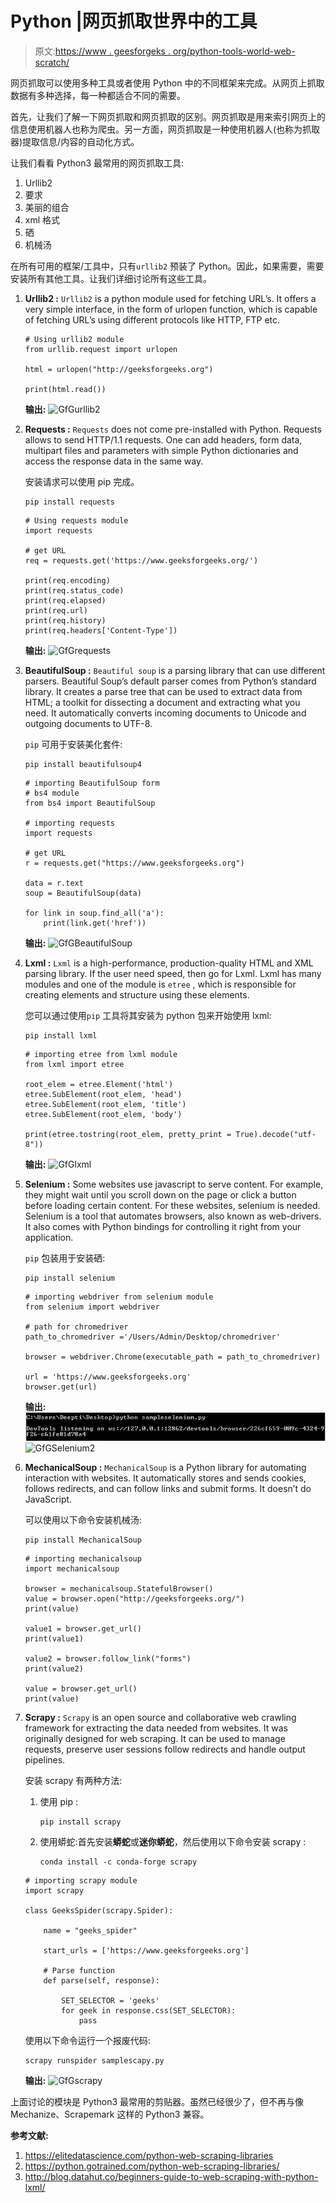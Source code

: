 # Python |网页抓取世界中的工具

> 原文:[https://www . geesforgeks . org/python-tools-world-web-scratch/](https://www.geeksforgeeks.org/python-tools-world-web-scraping/)

网页抓取可以使用多种工具或者使用 Python 中的不同框架来完成。从网页上抓取数据有多种选择，每一种都适合不同的需要。

首先，让我们了解一下网页抓取和网页抓取的区别。网页抓取是用来索引网页上的信息使用机器人也称为爬虫。另一方面，网页抓取是一种使用机器人(也称为抓取器)提取信息/内容的自动化方式。

让我们看看 Python3 最常用的网页抓取工具:

1.  Urllib2
2.  要求
3.  美丽的组合
4.  xml 格式
5.  硒
6.  机械汤

在所有可用的框架/工具中，只有`urllib2` 预装了 Python。因此，如果需要，需要安装所有其他工具。让我们详细讨论所有这些工具。

1.  **Urllib2 :** `Urllib2` is a python module used for fetching URL’s. It offers a very simple interface, in the form of urlopen function, which is capable of fetching URL’s using different protocols like HTTP, FTP etc.

    ```
    # Using urllib2 module
    from urllib.request import urlopen

    html = urlopen("http://geeksforgeeks.org")

    print(html.read())
    ```

    **输出:**
    ![GfGurllib2](img/94ad2e577603ed6002ae57cdca724f31.png)

2.  **Requests :** `Requests` does not come pre-installed with Python. Requests allows to send HTTP/1.1 requests. One can add headers, form data, multipart files and parameters with simple Python dictionaries and access the response data in the same way.

    安装请求可以使用 pip 完成。

    ```
    pip install requests
    ```

    ```
    # Using requests module
    import requests

    # get URL
    req = requests.get('https://www.geeksforgeeks.org/')

    print(req.encoding)     
    print(req.status_code) 
    print(req.elapsed)     
    print(req.url)         
    print(req.history)     
    print(req.headers['Content-Type'])
    ```

    **输出:**
    ![GfGrequests](img/a7def4d2f2d9174e1506d00e391d3ec3.png)

3.  **BeautifulSoup :** `Beautiful soup` is a parsing library that can use different parsers. Beautiful Soup’s default parser comes from Python’s standard library. It creates a parse tree that can be used to extract data from HTML; a toolkit for dissecting a document and extracting what you need. It automatically converts incoming documents to Unicode and outgoing documents to UTF-8.

    `pip` 可用于安装美化套件:

    ```
    pip install beautifulsoup4
    ```

    ```
    # importing BeautifulSoup form
    # bs4 module
    from bs4 import BeautifulSoup

    # importing requests
    import requests

    # get URL
    r = requests.get("https://www.geeksforgeeks.org")

    data = r.text
    soup = BeautifulSoup(data)

    for link in soup.find_all('a'):
        print(link.get('href'))
    ```

    **输出:**
    ![GfGBeautifulSoup](img/656ac25a08cfb517d825e1d0642a3e1e.png)

4.  **Lxml :** `Lxml` is a high-performance, production-quality HTML and XML parsing library. If the user need speed, then go for Lxml. Lxml has many modules and one of the module is `etree` , which is responsible for creating elements and structure using these elements.

    您可以通过使用`pip` 工具将其安装为 python 包来开始使用 lxml:

    ```
    pip install lxml
    ```

    ```
    # importing etree from lxml module
    from lxml import etree

    root_elem = etree.Element('html')
    etree.SubElement(root_elem, 'head')
    etree.SubElement(root_elem, 'title')
    etree.SubElement(root_elem, 'body')

    print(etree.tostring(root_elem, pretty_print = True).decode("utf-8"))
    ```

    **输出:**
    ![GfGlxml](img/4acdb2ef3c11c5013010ba845f3eb545.png)

5.  **Selenium :** Some websites use javascript to serve content. For example, they might wait until you scroll down on the page or click a button before loading certain content. For these websites, selenium is needed. Selenium is a tool that automates browsers, also known as web-drivers. It also comes with Python bindings for controlling it right from your application.

    `pip` 包装用于安装硒:

    ```
    pip install selenium
    ```

    ```
    # importing webdriver from selenium module
    from selenium import webdriver

    # path for chromedriver
    path_to_chromedriver ='/Users/Admin/Desktop/chromedriver'

    browser = webdriver.Chrome(executable_path = path_to_chromedriver)

    url = 'https://www.geeksforgeeks.org'
    browser.get(url)
    ```

    **输出:**
    ![GfGSelenium](img/990ec266e0b3b51dab6c9f8adcfb6532.png)
    ![GfGSelenium2](img/ad42a1704cda1ebaf64a9a7e2ef61887.png)

6.  **MechanicalSoup :** `MechanicalSoup` is a Python library for automating interaction with websites. It automatically stores and sends cookies, follows redirects, and can follow links and submit forms. It doesn’t do JavaScript.

    可以使用以下命令安装机械汤:

    ```
    pip install MechanicalSoup
    ```

    ```
    # importing mechanicalsoup
    import mechanicalsoup

    browser = mechanicalsoup.StatefulBrowser()
    value = browser.open("http://geeksforgeeks.org/")
    print(value)

    value1 = browser.get_url()
    print(value1)

    value2 = browser.follow_link("forms")
    print(value2)

    value = browser.get_url()
    print(value)
    ```

7.  **Scrapy :** `Scrapy` is an open source and collaborative web crawling framework for extracting the data needed from websites. It was originally designed for web scraping. It can be used to manage requests, preserve user sessions follow redirects and handle output pipelines.

    安装 scrapy 有两种方法:

    1.  使用 pip :

        ```
        pip install scrapy
        ```

    2.  使用蟒蛇:首先安装**蟒蛇**或**迷你蟒蛇**，然后使用以下命令安装 scrapy :

        ```
        conda install -c conda-forge scrapy
        ```

    ```
    # importing scrapy module
    import scrapy

    class GeeksSpider(scrapy.Spider):

        name = "geeks_spider"

        start_urls = ['https://www.geeksforgeeks.org']

        # Parse function
        def parse(self, response):

            SET_SELECTOR = 'geeks'
            for geek in response.css(SET_SELECTOR):
                pass
    ```

    使用以下命令运行一个报废代码:

    ```
    scrapy runspider samplescapy.py
    ```

    **输出:** ![GfGscrapy](img/61570223c2054ba8fbcf5364ab4fee29.png)

上面讨论的模块是 Python3 最常用的剪贴器。虽然已经很少了，但不再与像 Mechanize、Scrapemark 这样的 Python3 兼容。

**参考文献:**

1.  https://elitedatascience.com/python-web-scraping-libraries
2.  https://python.gotrained.com/python-web-scraping-libraries/
3.  http://blog.datahut.co/beginners-guide-to-web-scraping-with-python-lxml/